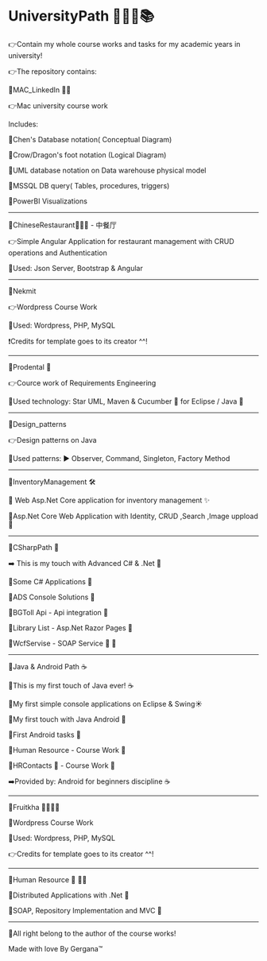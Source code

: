 # UniversityPath 📗📘📙📚

👉Contain my whole course works and tasks for my academic years in university!

👉The repository contains:

📌MAC_LinkedIn 🍎🔗

👉Mac university course work

Includes:

📌Chen's Database notation( Conceptual Diagram)

📌Crow/Dragon's foot notation (Logical Diagram)

📌UML database notation on Data warehouse physical model

📌MSSQL DB query( Tables, procedures, triggers)

📌PowerBI Visualizations

-------------------------------------------------------------------------------------------------------------------------------------------------------------------

📌ChineseRestaurant🍣🥬🍖 - 中餐厅

👉Simple Angular Application for restaurant management with CRUD operations and Authentication

📌Used: Json Server, Bootstrap & Angular

-------------------------------------------------------------------------------------------------------------------------------------------------------------------
📌Nekmit

👉Wordpress Course Work

📌Used: Wordpress, PHP, MySQL

❗Credits for template goes to its creator ^^!

-------------------------------------------------------------------------------------------------------------------------------------------------------------------

📌Prodental 🦷

👉Cource work of Requirements Еngineering

📌Used technology: Star UML, Maven & Cucumber 🥒 for Eclipse / Java 🐸

--------------------------------------------------------------------------------------------------------------------------------------------------------------------
📌Design_patterns

👉Design patterns on Java

📌Used patterns:
▶️ Observer, Command, Singleton, Factory Method

-------------------------------------------------------------------------------------------------------------------------------------------------------------------

📌InventoryManagement 🛠

🌟 Web Asp.Net Core application for inventory management ✨

📌Asp.Net Core Web Application with Identity, CRUD ,Search ,Image uppload 📌

-------------------------------------------------------------------------------------------------------------------------------------------------------------------

📌CSharpPath 🦈

➡️ This is my touch with Advanced C# & .Net 🌟

📌Some C# Applications 📌

📌ADS Console Solutions 📌

📍BGToll Api - Api integration 📍

📍Library List - Asp.Net Razor Pages 📍

📍WcfServise - SOAP Service 🧼 📍

-------------------------------------------------------------------------------------------------------------------------------------------------------------------

📌Java & Android Path ☕

📌This is my first touch of Java ever! ☕

📌My first simple console applications on Eclipse & Swing☀️

📌My first touch with Java Android 📌

📌First Android tasks 📌

📌Human Resource - Course Work 📌

📌HRContacts 🤖 - Course Work 📌

➡️Provided by: Android for beginners discipline ☕

-------------------------------------------------------------------------------------------------------------------------------------------------------------------

📌Fruitkha 🍎🍌🍓🥭

📌Wordpress Course Work

📌Used: Wordpress, PHP, MySQL

👉Credits for template goes to its creator ^^!

-------------------------------------------------------------------------------------------------------------------------------------------------------------------

📌Human Resource 🧼 💁‍♀️

📌Distributed Applications with .Net 📌

📌SOAP, Repository Implementation and MVC 📌

-------------------------------------------------------------------------------------------------------------------------------------------------------------------

📍All right belong to the author of the course works!

Made with love By Gergana™

